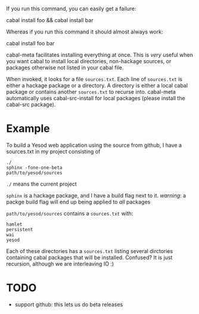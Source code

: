 If you run this command, you can easily get a failure:

   cabal install foo && cabal install bar

 Whereas if you run this command it should almost always work:

   cabal install foo bar

cabal-meta facilitates installing everything at once.
This is *very* useful when you want cabal to install local directories, non-hackage sources, or packages otherwise not listed in your cabal file.

When invoked, it looks for a file `sources.txt`.
Each line of `sources.txt` is either a hackage package or a directory.
A directory is either a local cabal package or contains another `sources.txt` to recurse into.
cabal-meta automatically uses cabal-src-install for local packages (please install the cabal-src package).


# Example

To build a Yesod web application using the source from github, I have a sources.txt in my project consisting of

    ./
    sphinx -fone-one-beta
    path/to/yesod/sources

`./` means the current project

`sphinx` is a hackage package, and I have a build flag next to it. *warning*: a packge build flag will end up being applied to *all* packages

`path/to/yesod/sources` contains a `sources.txt` with:

    hamlet
    persistent
    wai
    yesod

Each of these directories has a `sources.txt` listing several dirctories containing cabal packages that will be installed.
Confused? It is just recursion, although we are interleaving IO :)


# TODO

* support github: this lets us do beta releases
